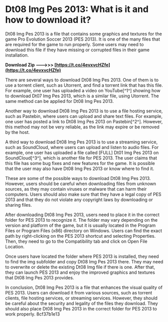 
 
# Dt08 Img Pes 2013: What is it and how to download it?
 
Dt08 Img Pes 2013 is a file that contains some graphics and textures for the game Pro Evolution Soccer 2013 (PES 2013). It is one of the many files that are required for the game to run properly. Some users may need to download this file if they have missing or corrupted files in their game installation.
 
**Download Zip ———>>> [https://t.co/4evxvcHZfe](https://t.co/4evxvcHZfe)**


 
There are several ways to download Dt08 Img Pes 2013. One of them is to use a torrent client, such as Utorrent, and find a torrent link that has this file. For example, one user has uploaded a video on YouTube[^1^] showing how to download Dt07 Img Pes 2013, which is a similar file, using Utorrent. The same method can be applied for Dt08 Img Pes 2013.
 
Another way to download Dt08 Img Pes 2013 is to use a file hosting service, such as Pastebin, where users can upload and share text files. For example, one user has posted a link to Dt08 Img Pes 2013 on Pastebin[^2^]. However, this method may not be very reliable, as the link may expire or be removed by the host.
 
A third way to download Dt08 Img Pes 2013 is to use a streaming service, such as SoundCloud, where users can upload and listen to audio files. For example, one user has uploaded a file called [FULL] Dt01 Img Pes 2013 on SoundCloud[^3^], which is another file for PES 2013. The user claims that this file has some bug fixes and new features for the game. It is possible that the user may also have Dt08 Img Pes 2013 or know where to find it.
 
These are some of the possible ways to download Dt08 Img Pes 2013. However, users should be careful when downloading files from unknown sources, as they may contain viruses or malware that can harm their computers. Users should also make sure that they have a legal copy of PES 2013 and that they do not violate any copyright laws by downloading or sharing files.

After downloading Dt08 Img Pes 2013, users need to place it in the correct folder for PES 2013 to recognize it. The folder may vary depending on the version and platform of the game, but it is usually located in the Program Files or Program Files (x86) directory on Windows. Users can find the exact path by right-clicking on the PES 2013 shortcut and selecting Properties. Then, they need to go to the Compatibility tab and click on Open File Location.
 
Once users have located the folder where PES 2013 is installed, they need to find the img subfolder and copy Dt08 Img Pes 2013 there. They may need to overwrite or delete the existing Dt08 Img file if there is one. After that, they can launch PES 2013 and enjoy the improved graphics and textures that Dt08 Img Pes 2013 provides.
 
In conclusion, Dt08 Img Pes 2013 is a file that enhances the visual quality of PES 2013. Users can download it from various sources, such as torrent clients, file hosting services, or streaming services. However, they should be careful about the security and legality of the files they download. They should also place Dt08 Img Pes 2013 in the correct folder for PES 2013 to work properly.
 8cf37b1e13
 
